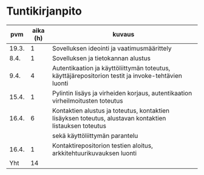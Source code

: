# Tuntikirjanpito

| pvm   | aika (h) | kuvaus                                                                                                  |
| ----- | -------- | ------------------------------------------------------------------------------------------------------- |
| 19.3. | 1        | Sovelluksen ideointi ja vaatimusmäärittely                                                              |
| 8.4.  | 1        | Sovelluksen ja tietokannan alustus                                                                      |
| 9.4.  | 4        | Autentikaation ja käyttöliittymän toteutus, käyttäjärepositorion testit ja invoke-tehtävien luonti      |
| 15.4. | 1        | Pylintin lisäys ja virheiden korjaus, autentikaation virheilmoitusten toteutus                          |
| 16.4. | 6        | Kontaktien alustus ja toteutus, kontaktien lisäyksen toteutus, alustavan kontaktien listauksen toteutus |
|       |          | sekä käyttöliittymän parantelu                                                                          |
| 16.4. | 1        | Kontaktirepositorion testien aloitus, arkkitehtuurikuvauksen luonti                                     |
| Yht   | 14       |                                                                                                         |

